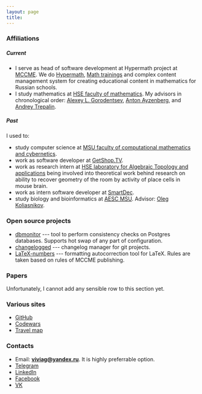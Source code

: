 ```yaml
---
layout: page
title: 
---
```


### Affiliations

##### Current

-   I serve as head of software development at Hypermath project at
    [MCCME](https://mccme.ru/index-e1.html). We do
    [Hypermath](https://7.math.ru/), [Math
    trainings](https://mathtraining.ru/) and complex content management
    system for creating educational content in mathematics for Russian
    schools.
-   I study mathematics at [HSE faculty of
    mathematics](https://math.hse.ru/en/). My advisors in chronological
    order: [Alexey L. Gorodentsev](http://82.204.189.191/), [Anton
    Ayzenberg](https://www.ayzenberg.xyz/), and [Andrey
    Trepalin](https://www.hse.ru/en/org/persons/26335668).

##### Past

I used to:

-   study computer science at [MSU faculty of computational mathematics
    and cybernetics](https://cs.msu.ru/en).
-   work as software developer at [GetShop.TV](http://getshop.tv/).
-   work as research intern at [HSE laboratory for Algebraic Topology
    and applications](https://cs.hse.ru/en/ata-lab/) being involved into
    theoretical work behind research on ability to recover geometry of
    the room by activity of place cells in mouse brain.
-   work as intern software developer at
    [SmartDec](https://smartdec.net/).
-   study biology and bioinformatics at [AESC
    MSU](https://internat.msu.ru/en/). Advisor: [Oleg
    Koliasnikov](https://istina.msu.ru/profile/olkol/).

### Open source projects

-   [dbmonitor](https://hackage.haskell.org/package/dbmonitor) --- tool
    to perform consistency checks on Postgres databases. Supports hot
    swap of any part of configuration.
-   [changelogged](https://hackage.haskell.org/package/changelogged) ---
    changelog manager for git projects.
-   [LaTeX-numbers](https://github.com/pandora-mccme/LaTeX-numbers) ---
    formatting autocorrection tool for LaTeX. Rules are taken based on
    rules of MCCME publishing.

### Papers

Unfortunately, I cannot add any sensible row to this section yet.

### Various sites

-   [GitHub](https://github.com/viviag)
-   [Codewars](https://www.codewars.com/users/viviag)
-   [Travel map](https://3pulse.com/Viviag/map)

### Contacts

-   Email: **viviag@yandex.ru**. It is highly preferrable option.
-   [Telegram](https://t.me/viviag)
-   [LinkedIn](https://www.linkedin.com/in/vitalii-guzeev-761904b9/)
-   [Facebook](https://www.facebook.com/profile.php?id=100013454415252)
-   [VK](https://vk.com/viviag)

